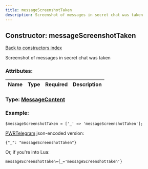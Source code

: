 ```yaml
---
title: messageScreenshotTaken
description: Screenshot of messages in secret chat was taken
---
```

## Constructor: messageScreenshotTaken  
[Back to constructors index](index.md)



Screenshot of messages in secret chat was taken

### Attributes:

| Name     |    Type       | Required | Description |
|----------|---------------|----------|-------------|



### Type: [MessageContent](../types/MessageContent.md)


### Example:

```
$messageScreenshotTaken = ['_' => 'messageScreenshotTaken'];
```  

[PWRTelegram](https://pwrtelegram.xyz) json-encoded version:

```
{"_": "messageScreenshotTaken"}
```


Or, if you're into Lua:  


```
messageScreenshotTaken={_='messageScreenshotTaken'}

```


